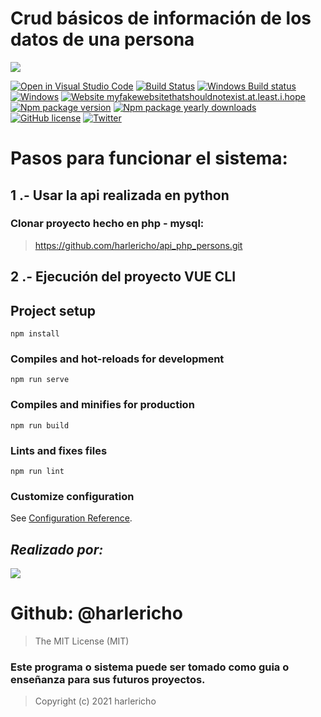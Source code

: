 # Crud básicos de información de los datos de una persona
![](https://mochikit.com/wp-content/uploads/2019/01/vue-js-logo.png)



[![Open in Visual Studio Code](https://open.vscode.dev/badges/open-in-vscode.svg)](https://open.vscode.dev/Naereen/badges)
[![Build Status](https://circleci.com/gh/vuejs/vue-cli/tree/dev.svg?style=shield)](https://circleci.com/gh/vuejs/vue-cli/tree/dev) [![Windows Build status](https://ci.appveyor.com/api/projects/status/rkpafdpdwie9lqx0/branch/dev?svg=true)](https://ci.appveyor.com/project/yyx990803/vue-cli/branch/dev) 
[![Windows](https://svgshare.com/i/ZhY.svg)](https://www.microsoft.com/es-es/windows)
[![Website myfakewebsitethatshouldnotexist.at.least.i.hope](https://img.shields.io/website-up-down-green-red/http/myfakewebsitethatshouldnotexist.at.least.i.hope.svg)](https://harlericho.github.io/portafolio/)
[![Npm package version](https://badgen.net/npm/v/express)](https://npmjs.com/package/express)
[![Npm package yearly downloads](https://badgen.net/npm/dy/express)](https://npmjs.com/package/express)
[![GitHub license](https://img.shields.io/github/license/Naereen/StrapDown.js.svg)](https://github.com/Naereen/StrapDown.js/blob/master/LICENSE)
[![Twitter](https://badgen.net/badge/icon/twitter?icon=twitter&label)](https://twitter.com/harlericho)




# Pasos para funcionar el sistema:
## 1 .- Usar la api realizada en python
### Clonar proyecto hecho en php - mysql:

>https://github.com/harlericho/api_php_persons.git

## 2 .- Ejecución del proyecto VUE CLI

## Project setup
```
npm install
```

### Compiles and hot-reloads for development
```
npm run serve
```

### Compiles and minifies for production
```
npm run build
```

### Lints and fixes files
```
npm run lint
```

### Customize configuration
See [Configuration Reference](https://cli.vuejs.org/config/).


## _Realizado por:_
![](https://avatars.githubusercontent.com/u/42042270?s=48&v=4)

# Github: @harlericho

> The MIT License (MIT)

### Este programa o sistema puede ser tomado como guia o enseñanza para sus futuros  proyectos.
> Copyright (c) 2021 harlericho